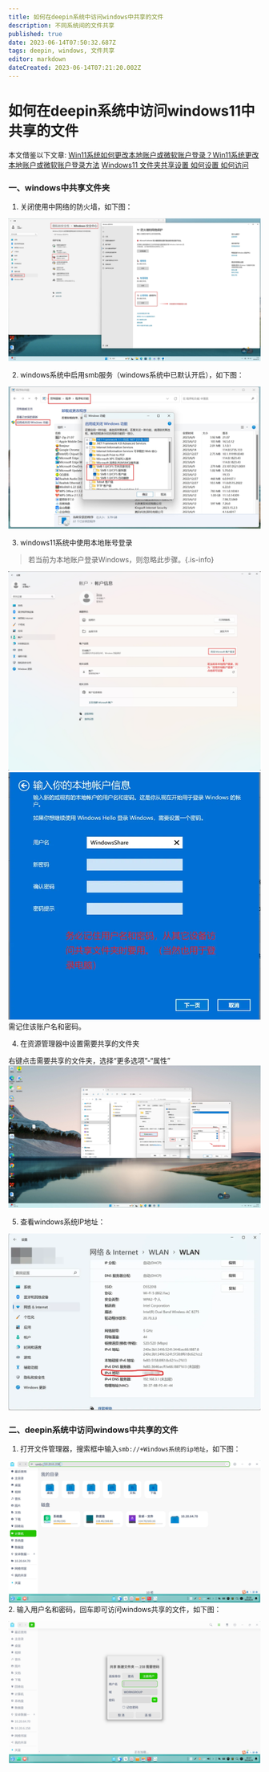 ```yaml
---
title: 如何在deepin系统中访问windows中共享的文件
description: 不同系统间的文件共享
published: true
date: 2023-06-14T07:50:32.687Z
tags: deepin, windows, 文件共享
editor: markdown
dateCreated: 2023-06-14T07:21:20.002Z
---
```


# 如何在deepin系统中访问windows11中共享的文件
本文借鉴以下文章:
[Win11系统如何更改本地账户或微软账户登录？Win11系统更改本地账户或微软账户登录方法](https://zhuanlan.zhihu.com/p/622473782)
[Windows11 文件夹共享设置 如何设置 如何访问](https://zhuanlan.zhihu.com/p/421631878)
 ### 一、windows中共享文件夹
1. 关闭使用中网络的防火墙，如下图：

![防火墙.jpg](/for_trans/共享文件/防火墙.jpg)

2. windows系统中启用smb服务（windows系统中已默认开启），如下图：

![启动smb服务.jpg](/for_trans/共享文件/启动smb服务.jpg)

3. windows11系统中使用本地账号登录
> 若当前为本地账户登录Windows，则忽略此步骤。{.is-info}

![改用本地用户登录.jpg](/for_trans/共享文件/改用本地用户登录.jpg)
![账户名设置.webp](/for_trans/共享文件/账户名设置.webp)
   需记住该账户名和密码。

4. 在资源管理器中设置需要共享的文件夹

右键点击需要共享的文件夹，选择“更多选项”-“属性”
![gongxiang.jpg](/for_trans/共享文件/gongxiang.jpg)

5. 查看windows系统IP地址：

![ip地址.webp](/for_trans/共享文件/ip地址.webp)
### 二、deepin系统中访问windows中共享的文件
1. 打开文件管理器，搜索框中输入`smb://+Windows系统的ip地址`，如下图：

![smb.jpg](/for_trans/共享文件/smb.jpg)
2. 输入用户名和密码，回车即可访问windows共享的文件，如下图：

![用户名和密码.jpg](/for_trans/共享文件/用户名和密码.jpg)